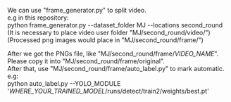 We can use "frame_generator.py" to split video.  
e.g in this repository:  
        python frame_generator.py --dataset_folder MJ --locations second_round  
        (It is necessary to place video user folder "MJ/second_round/video/")  
        (Processed png images would place in "MJ/second_round/frame/")  
  
After we got the PNGs file, like "MJ/second_round/frame/_VIDEO_NAME_".  
Please copy it into "MJ/second_round/frame/original".  
After that, use "MJ/second_round/frame/auto_label.py" to mark automatic.  
e.g:  
        python auto_label.py --YOLO_MODULE '_WHERE_YOUR_TRAINED_MODEL_/runs/detect/train2/weights/best.pt'  
